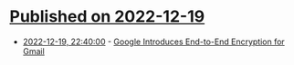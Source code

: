# [Published on 2022-12-19](index.md)

* [2022-12-19, 22:40:00](https://it.slashdot.org/story/22/12/19/221252/google-introduces-end-to-end-encryption-for-gmail?utm_source=rss1.0mainlinkanon&utm_medium=feed) - [Google Introduces End-to-End Encryption for Gmail](https://it.slashdot.org/story/22/12/19/221252/google-introduces-end-to-end-encryption-for-gmail?utm_source=rss1.0mainlinkanon&utm_medium=feed)

